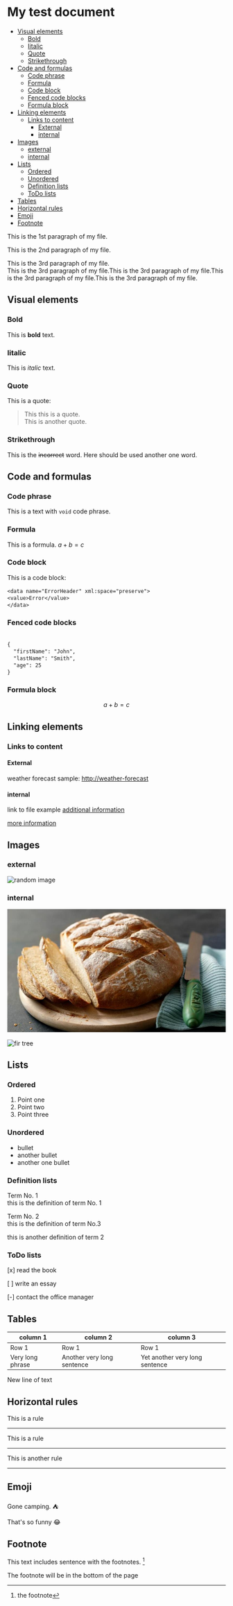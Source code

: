 # My test document <!-- omit in toc -->

- [Visual elements](#visual-elements)
  - [Bold](#bold)
  - [Iitalic](#iitalic)
  - [Quote](#quote)
  - [Strikethrough](#strikethrough)
- [Code and formulas](#code-and-formulas)
  - [Code phrase](#code-phrase)
  - [Formula](#formula)
  - [Code block](#code-block)
  - [Fenced code blocks](#fenced-code-blocks)
  - [Formula block](#formula-block)
- [Linking elements](#linking-elements)
  - [Links to content](#links-to-content)
    - [External](#external)
    - [internal](#internal)
- [Images](#images)
  - [external](#external-1)
  - [internal](#internal-1)
- [Lists](#lists)
  - [Ordered](#ordered)
  - [Unordered](#unordered)
  - [Definition lists](#definition-lists)
  - [ToDo lists](#todo-lists)
- [Tables](#tables)
- [Horizontal rules](#horizontal-rules)
- [Emoji](#emoji)
- [Footnote](#footnote)


This is the 1st paragraph of my file.

This is the 2nd paragraph of my file.

This is the 3rd paragraph of my file.  
This is the 3rd paragraph of my file.This is the 3rd paragraph of my file.This is the 3rd paragraph of my file.This is the 3rd paragraph of my file.

## Visual elements

### Bold

This is **bold** text.

### Iitalic

This is *italic* text.

### Quote

This is a quote:
> This this is a quote.  
> This is another quote.

### Strikethrough

This is the ~~incorrect~~ word. Here should be used another one word.

## Code and formulas

### Code phrase

This is a text with `void` code phrase.

### Formula

This is a formula. $a+b=c$

### Code block

This is a code block:
```
<data name="ErrorHeader" xml:space="preserve">
<value>Error</value>
</data>
```

### Fenced code blocks

~~~

{
  "firstName": "John",
  "lastName": "Smith",
  "age": 25
}

~~~

### Formula block

$$
a+b=c
$$

## Linking elements

### Links to content

#### External

weather forecast sample: [http://weather-forecast](http://meteo.pl)

#### internal

link to file example [additional information](reference.md)

[more information](reference.md)

## Images

### external

![random image](https://picsum.photos/200)

### internal

![bread](bread.jfif "Bread")

![fir tree](../markdown-exercise/IMG_20211216_140547.jpg)

## Lists

### Ordered

1. Point one
2. Point two
3. Point three

### Unordered

* bullet
* another bullet
* another one bullet

### Definition lists

Term No. 1  
this is the definition of term No. 1

Term No. 2  
this is the definition of term No.3  

this is another definition of term 2

### ToDo lists

[x] read the book

[ ] write an essay

[-] contact the office manager

## Tables

 | column 1         | column 2                   | column 3                       |
 | ---------------- | -------------------------- | ------------------------------ |
 | Row 1            | Row 1                      | Row 1                          |
 | Very long phrase | Another very long sentence | Yet another very long sentence |

New line of text

## Horizontal rules

This is a rule

***

This is a rule

---

This is another rule

___

## Emoji

Gone camping. :tent:

That's so funny :joy:

## Footnote

This text includes sentence with the footnotes. [^1]

The footnote will be in the bottom of the page

[^1]: the footnote
